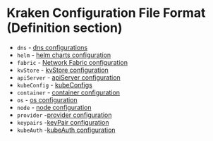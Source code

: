 # Kraken Configuration File Format (Definition section)

* `dns` - [dns configurations](dns.md)
* `helm` - [helm charts configuration](helmconfigs.md)
* `fabric` - [Network Fabric configuration](fabric/README.md)
* `kvStore` - [kvStore configuration](kvstore.md)
* `apiServer` - [apiServer configuration](apiserver.md)
* `kubeConfig` - [kubeConfigs](kubeconfig.md)
* `container` - [container configuration](container.md)
* `os` - [os configuration](os.md)
* `node` - [node configuration](node/README.md)
* `provider` -[provider configuration](provider/README.md)
* `keypairs` -[keyPair configuration](keypair/README.md)
* `kubeAuth` -[kubeAuth configuration](kubeauth.md)
